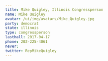 ```yaml
---
title: Mike Quigley, Illinois Congressperson
name: Mike Quigley
avatar: /ui/img/avatars/Mike_Quigley.jpg
party: democrat
state: illinois
type: congressperson
lasthall: 2017-04-17
phone: 202-225-4061
never: 
twitter: RepMikeQuigley
---
```

